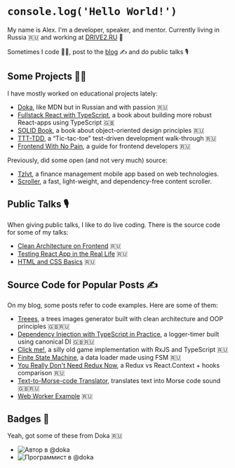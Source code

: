 # `console.log('Hello World!')`

My name is Alex. I'm a developer, speaker, and mentor. Currently living in Russia 🇷🇺 and working at [DRIVE2.RU](https://www.drive2.ru) 🚗

Sometimes I code 🧑‍💻, post to the [blog](https://github.com/bespoyasov/www) ✍️ and do public talks 🎙

## Some Projects 🧑‍💻

I have mostly worked on educational projects lately:

- [Doka](https://github.com/doka-guide/content), like MDN but in Russian and with passion 🇷🇺
- [Fullstack React with TypeScript](https://www.newline.co/fullstack-react-with-typescript), a book about building more robust React-apps using TypeScript 🇬🇧
- [SOLID Book](https://github.com/open-tech-authors/solid), a book about object-oriented design principles 🇷🇺
- [TTT-TDD](https://github.com/bespoyasov/ttt-tdd), a “Tic-tac-toe” test-driven development walk-through 🇷🇺
- [Frontend With No Pain](https://github.com/bespoyasov/front-not-pain), a guide for frontend developers 🇷🇺

Previously, did some open (and not very much) source:

- [Tzlvt](https://fuckgrechka.ru/tzlvt/), a finance management mobile app based on web technologies.
- [Scroller](https://github.com/bespoyasov/scroller), a fast, light-weight, and dependency-free content scroller.

## Public Talks 🎙

When giving public talks, I like to do live coding. There is the source code for some of my talks:

- [Clean Architecture on Frontend](https://github.com/bespoyasov/frontend-clean-architecture) 🇷🇺
- [Testing React App in the Real Life](https://github.com/bespoyasov/testing-workshop) 🇷🇺
- [HTML and CSS Basics](https://github.com/bespoyasov/traktor-html-css-workshop) 🇷🇺

## Source Code for Popular Posts ✍️

On my blog, some posts refer to code examples. Here are some of them:

- [Treees](https://github.com/bespoyasov/treees), a trees images generator built with clean architecture and OOP principles 🇬🇧🇷🇺
- [Dependency Injection with TypeScript in Practice](https://github.com/bespoyasov/di-ts-in-practice), a logger-timer built using canonical DI 🇬🇧🇷🇺
- [Click me!](https://github.com/bespoyasov/clickme), a silly old game implementation with RxJS and TypeScript 🇷🇺
- [Finite State Machine](https://github.com/bespoyasov/fsm-example), a data loader made using FSM 🇷🇺
- [You Really Don't Need Redux Now](https://github.com/bespoyasov/you-really-dont-need-redux-now), a Redux vs React.Context + hooks comparison 🇷🇺
- [Text-to-Morse-code Translator](https://github.com/bespoyasov/morse), translates text into Morse code sound 🇬🇧🇷🇺
- [Web Worker Example](https://github.com/bespoyasov/web-worker-example) 🇷🇺

## Badges 📌

Yeah, got some of these from Doka 🇷🇺

- ![Автор в @doka](https://raw.githubusercontent.com/Y-Doka/badges/main/images/badges/author.svg)
- ![Программист в @doka](https://raw.githubusercontent.com/Y-Doka/badges/main/images/badges/programmer.svg)
